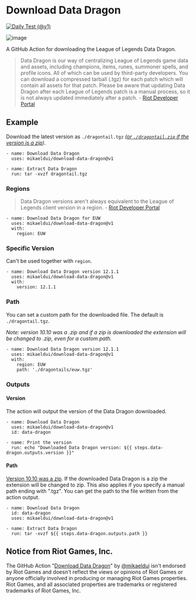 # Download Data Dragon
[![Daily Test (@v1)](https://github.com/mikaeldui/download-data-dragon/actions/workflows/daily-test.v1.yml/badge.svg)](https://github.com/mikaeldui/download-data-dragon/actions/workflows/daily-test.v1.yml)

![image](https://user-images.githubusercontent.com/3706841/149832547-f691560f-94ce-4bf9-b276-4afce6279c3a.png)

A GitHub Action for downloading the League of Legends Data Dragon.

> Data Dragon is our way of centralizing League of Legends game data and assets, including champions, items, runes, summoner spells, and profile icons. All of which can be used by third-party developers. You can download a compressed tarball (.tgz) for each patch which will contain all assets for that patch. Please be aware that updating Data Dragon after each League of Legends patch is a manual process, so it is not always updated immediately after a patch. - [Riot Developer Portal](https://developer.riotgames.com/docs/lol#data-dragon)

## Example
Download the latest version as `./dragontail.tgz` *([or `./dragontail.zip` if the version is a zip](https://developer.riotgames.com/docs/lol#:~:text=Patch%2010.10%20was%20uploaded%20as%20a%20zip%20archive%20(.zip)%20instead%20of%20the%20typical%20compressed%20tarball%20(.tgz)))*.

    - name: Download Data Dragon
      uses: mikaeldui/download-data-dragon@v1
      
    - name: Extract Data Dragon
      run: tar -xvzf dragontail.tgz
      
### Regions
> Data Dragon versions aren't always equivalent to the League of Legends client version in a region. - [Riot Developer Portal](https://developer.riotgames.com/docs/lol#:~:text=Data%20Dragon%20versions%20aren%27t%20always%20equivalent%20to%20the%20League%20of%20Legends%20client%20version%20in%20a%20region.%20You%20can%20find%20the%20version%20each%20region%20is%20using%20via%20the%20realms%20files.)

    - name: Download Data Dragon for EUW
      uses: mikaeldui/download-data-dragon@v1
      with:
        region: EUW
        
### Specific Version
Can't be used together with `region`.

    - name: Download Data Dragon version 12.1.1
      uses: mikaeldui/download-data-dragon@v1
      with:
        version: 12.1.1     
        
### Path
You can set a custom path for the downloaded file. The default is `./dragontail.tgz`.

*Note: version 10.10 was a .zip and if a zip is downloaded the extension will be changed to .zip, even for a custom path.*

    - name: Download Data Dragon version 12.1.1
      uses: mikaeldui/download-data-dragon@v1
      with:
        region: EUW
        path: './dragontails/euw.tgz'
        
### Outputs

#### Version
The action will output the version of the Data Dragon downloaded.

    - name: Download Data Dragon
      uses: mikaeldui/download-data-dragon@v1
      id: data-dragon
      
    - name: Print the version
      run: echo "Downloaded Data Dragon version: ${{ steps.data-dragon.outputs.version }}"

#### Path
[Version 10.10 was a zip](https://developer.riotgames.com/docs/lol#:~:text=Patch%2010.10%20was%20uploaded%20as%20a%20zip%20archive%20(.zip)%20instead%20of%20the%20typical%20compressed%20tarball%20(.tgz)). If the downloaded Data Dragon is a zip the extension will be changed to zip. This also applies if you specify a manual path ending with ".tgz". You can get the path to the file written from the action output.

    - name: Download Data Dragon
      id: data-dragon
      uses: mikaeldui/download-data-dragon@v1
      
    - name: Extract Data Dragon
      run: tar -xvzf ${{ steps.data-dragon.outputs.path }}
        
## Notice from Riot Games, Inc.
The GitHub Action "[Download Data Dragon](https://github.com/marketplace/actions/download-data-dragon)" by [@mikaeldui](https://github.com/mikaeldui) isn't endorsed by Riot Games and doesn't reflect the views or opinions of Riot Games or anyone officially involved in producing or managing Riot Games properties. Riot Games, and all associated properties are trademarks or registered trademarks of Riot Games, Inc.
